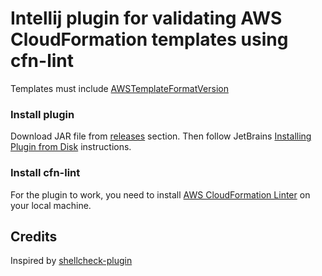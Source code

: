# Intellij plugin for validating AWS CloudFormation templates using cfn-lint

Templates must include [AWSTemplateFormatVersion](https://docs.aws.amazon.com/AWSCloudFormation/latest/UserGuide/format-version-structure.html)

### Install plugin

Download  JAR file from [releases](https://github.com/binxio/cfn-lint-plugin/releases) section. Then follow JetBrains [Installing Plugin from Disk](https://www.jetbrains.com/help/idea/managing-plugins.html#installing-plugins-from-disk) instructions.

### Install cfn-lint
For the plugin to work, you need to install [AWS CloudFormation Linter](https://github.com/aws-cloudformation/cfn-lint) on your local machine.



## Credits
Inspired by [shellcheck-plugin](https://github.com/pwielgolaski/shellcheck)

